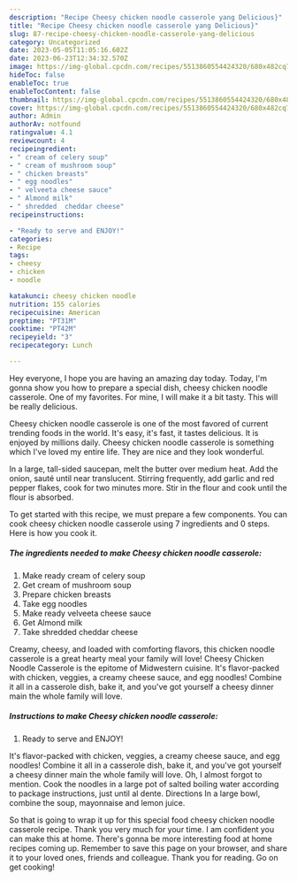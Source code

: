 ```yaml
---
description: "Recipe Cheesy chicken noodle casserole yang Delicious}"
title: "Recipe Cheesy chicken noodle casserole yang Delicious}"
slug: 87-recipe-cheesy-chicken-noodle-casserole-yang-delicious
category: Uncategorized
date: 2023-05-05T11:05:16.602Z
date: 2023-06-23T12:34:32.570Z
image: https://img-global.cpcdn.com/recipes/5513860554424320/680x482cq70/cheesy-chicken-noodle-casserole-recipe-main-photo.jpg
hideToc: false
enableToc: true
enableTocContent: false
thumbnail: https://img-global.cpcdn.com/recipes/5513860554424320/680x482cq70/cheesy-chicken-noodle-casserole-recipe-main-photo.jpg
cover: https://img-global.cpcdn.com/recipes/5513860554424320/680x482cq70/cheesy-chicken-noodle-casserole-recipe-main-photo.jpg
author: Admin
authorAv: notfound
ratingvalue: 4.1
reviewcount: 4
recipeingredient:
- " cream of celery soup"
- " cream of mushroom soup"
- " chicken breasts"
- " egg noodles"
- " velveeta cheese sauce"
- " Almond milk"
- " shredded  cheddar cheese"
recipeinstructions:

- "Ready to serve and ENJOY!"
categories:
- Recipe
tags:
- cheesy
- chicken
- noodle

katakunci: cheesy chicken noodle 
nutrition: 155 calories
recipecuisine: American
preptime: "PT31M"
cooktime: "PT42M"
recipeyield: "3"
recipecategory: Lunch

---
```



Hey everyone, I hope you are having an amazing day today. Today, I'm gonna show you how to prepare a special dish, cheesy chicken noodle casserole. One of my favorites. For mine, I will make it a bit tasty. This will be really delicious.

Cheesy chicken noodle casserole is one of the most favored of current trending foods in the world. It's easy, it's fast, it tastes delicious. It is enjoyed by millions daily. Cheesy chicken noodle casserole is something which I've loved my entire life. They are nice and they look wonderful.

In a large, tall-sided saucepan, melt the butter over medium heat. Add the onion, sauté until near translucent. Stirring frequently, add garlic and red pepper flakes, cook for two minutes more. Stir in the flour and cook until the flour is absorbed.


To get started with this recipe, we must prepare a few components. You can cook cheesy chicken noodle casserole using 7 ingredients and 0 steps. Here is how you cook it.

<!--inarticleads1-->

##### The ingredients needed to make Cheesy chicken noodle casserole:

1. Make ready  cream of celery soup
1. Get  cream of mushroom soup
1. Prepare  chicken breasts
1. Take  egg noodles
1. Make ready  velveeta cheese sauce
1. Get  Almond milk
1. Take  shredded  cheddar cheese


Creamy, cheesy, and loaded with comforting flavors, this chicken noodle casserole is a great hearty meal your family will love! Cheesy Chicken Noodle Casserole is the epitome of Midwestern cuisine. It&#39;s flavor-packed with chicken, veggies, a creamy cheese sauce, and egg noodles! Combine it all in a casserole dish, bake it, and you&#39;ve got yourself a cheesy dinner main the whole family will love. 

<!--inarticleads2-->

##### Instructions to make Cheesy chicken noodle casserole:


1. Ready to serve and ENJOY!

It&#39;s flavor-packed with chicken, veggies, a creamy cheese sauce, and egg noodles! Combine it all in a casserole dish, bake it, and you&#39;ve got yourself a cheesy dinner main the whole family will love. Oh, I almost forgot to mention. Cook the noodles in a large pot of salted boiling water according to package instructions, just until al dente. Directions In a large bowl, combine the soup, mayonnaise and lemon juice. 

So that is going to wrap it up for this special food cheesy chicken noodle casserole recipe. Thank you very much for your time. I am confident you can make this at home. There's gonna be more interesting food at home recipes coming up. Remember to save this page on your browser, and share it to your loved ones, friends and colleague. Thank you for reading. Go on get cooking!
